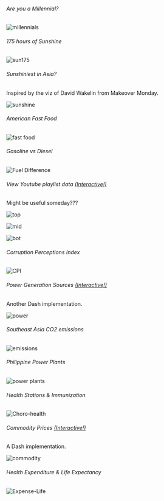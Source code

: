 ###### Are you a Millennial?

![millennials](millennial.png)


###### 175 hours of Sunshine

![sun175](sunshine175.png)


###### Sunshiniest in Asia?

Inspired by the viz of David Wakelin from Makeover Monday.

![sunshine](sunshine.png)


###### American Fast Food

![fast food](fastfood.png)


###### Gasoline vs Diesel

![Fuel Difference](fuel_prx.png)


###### View Youtube playlist data [(Interactive!)](https://yt-data-view.herokuapp.com/)

Might be useful someday???

![top](yt1.png)

![mid](yt2.png)

![bot](yt3.png)


###### Corruption Perceptions Index

![CPI](cp-index.png)


###### Power Generation Sources [(Interactive!)](https://phl-power-gen.herokuapp.com/)

Another Dash implementation.

![power](power.png)


###### Southeast Asia CO2 emissions

![emissions](co2_bar_race.gif)


###### Philippine Power Plants

![power plants](power-plant.png)


###### Health Stations & Immunization

![Choro-health](health_choro_map_modx.png)


###### Commodity Prices [(Interactive!)](https://phl-retail-commodity.herokuapp.com/)

A Dash implementation.

![commodity](commodity.png)


###### Health Expenditure & Life Expectancy

![Expense-Life](expense-life-scatter.png)
